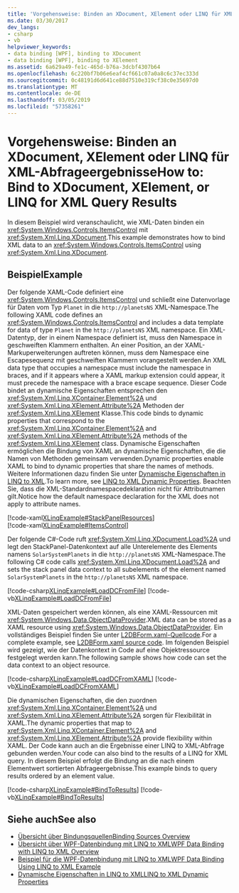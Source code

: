 ```yaml
---
title: 'Vorgehensweise: Binden an XDocument, XElement oder LINQ für XML-Abfrageergebnisse'
ms.date: 03/30/2017
dev_langs:
- csharp
- vb
helpviewer_keywords:
- data binding [WPF], binding to XDocument
- data binding [WPF], binding to XElement
ms.assetid: 6a629a49-fe1c-465d-b76a-3dcbf4307b64
ms.openlocfilehash: 6c220bf7b06e6eaf4cf661c07a0a8c6c37ec333d
ms.sourcegitcommit: 0c48191d6d641ce88d7510e319cf38c0e35697d0
ms.translationtype: MT
ms.contentlocale: de-DE
ms.lasthandoff: 03/05/2019
ms.locfileid: "57358261"
---
```

# <a name="how-to-bind-to-xdocument-xelement-or-linq-for-xml-query-results"></a><span data-ttu-id="ddf74-102">Vorgehensweise: Binden an XDocument, XElement oder LINQ für XML-Abfrageergebnisse</span><span class="sxs-lookup"><span data-stu-id="ddf74-102">How to: Bind to XDocument, XElement, or LINQ for XML Query Results</span></span>
<span data-ttu-id="ddf74-103">In diesem Beispiel wird veranschaulicht, wie XML-Daten binden ein <xref:System.Windows.Controls.ItemsControl> mit <xref:System.Xml.Linq.XDocument>.</span><span class="sxs-lookup"><span data-stu-id="ddf74-103">This example demonstrates how to bind XML data to an <xref:System.Windows.Controls.ItemsControl> using <xref:System.Xml.Linq.XDocument>.</span></span>  
  
## <a name="example"></a><span data-ttu-id="ddf74-104">Beispiel</span><span class="sxs-lookup"><span data-stu-id="ddf74-104">Example</span></span>  
 <span data-ttu-id="ddf74-105">Der folgende XAML-Code definiert eine <xref:System.Windows.Controls.ItemsControl> und schließt eine Datenvorlage für Daten vom Typ `Planet` in die `http://planetsNS` XML-Namespace.</span><span class="sxs-lookup"><span data-stu-id="ddf74-105">The following XAML code defines an <xref:System.Windows.Controls.ItemsControl> and includes a data template for data of type `Planet` in the `http://planetsNS` XML namespace.</span></span> <span data-ttu-id="ddf74-106">Ein XML-Datentyp, der in einem Namespace definiert ist, muss den Namespace in geschweiften Klammern enthalten. An einer Position, an der XAML-Markuperweiterungen auftreten können, muss dem Namespace eine Escapesequenz mit geschweiften Klammern vorangestellt werden.</span><span class="sxs-lookup"><span data-stu-id="ddf74-106">An XML data type that occupies a namespace must include the namespace in braces, and if it appears where a XAML markup extension could appear, it must precede the namespace with a brace escape sequence.</span></span> <span data-ttu-id="ddf74-107">Dieser Code bindet an dynamische Eigenschaften entsprechen den <xref:System.Xml.Linq.XContainer.Element%2A> und <xref:System.Xml.Linq.XElement.Attribute%2A> Methoden der <xref:System.Xml.Linq.XElement> Klasse.</span><span class="sxs-lookup"><span data-stu-id="ddf74-107">This code binds to dynamic properties that correspond to the <xref:System.Xml.Linq.XContainer.Element%2A> and <xref:System.Xml.Linq.XElement.Attribute%2A> methods of the <xref:System.Xml.Linq.XElement> class.</span></span> <span data-ttu-id="ddf74-108">Dynamische Eigenschaften ermöglichen die Bindung von XAML an dynamische Eigenschaften, die die Namen von Methoden gemeinsam verwenden.</span><span class="sxs-lookup"><span data-stu-id="ddf74-108">Dynamic properties enable XAML to bind to dynamic properties that share the names of methods.</span></span> <span data-ttu-id="ddf74-109">Weitere Informationen dazu finden Sie unter [Dynamische Eigenschaften in LINQ to XML](/visualstudio/designers/linq-to-xml-dynamic-properties).</span><span class="sxs-lookup"><span data-stu-id="ddf74-109">To learn more, see [LINQ to XML Dynamic Properties](/visualstudio/designers/linq-to-xml-dynamic-properties).</span></span> <span data-ttu-id="ddf74-110">Beachten Sie, dass die XML-Standardnamespacedeklaration nicht für Attributnamen gilt.</span><span class="sxs-lookup"><span data-stu-id="ddf74-110">Notice how the default namespace declaration for the XML does not apply to attribute names.</span></span>  
  
 [!code-xaml[XLinqExample#StackPanelResources](~/samples/snippets/csharp/VS_Snippets_Wpf/XLinqExample/CSharp/Window1.xaml#stackpanelresources)]  
[!code-xaml[XLinqExample#ItemsControl](~/samples/snippets/csharp/VS_Snippets_Wpf/XLinqExample/CSharp/Window1.xaml#itemscontrol)]  
  
 <span data-ttu-id="ddf74-111">Der folgende C#-Code ruft <xref:System.Xml.Linq.XDocument.Load%2A> und legt den StackPanel-Datenkontext auf alle Unterelemente des Elements namens `SolarSystemPlanets` in die `http://planetsNS` XML-Namespace.</span><span class="sxs-lookup"><span data-stu-id="ddf74-111">The following C# code calls <xref:System.Xml.Linq.XDocument.Load%2A> and sets the stack panel data context to all subelements of the element named `SolarSystemPlanets` in the `http://planetsNS` XML namespace.</span></span>  
  
 [!code-csharp[XLinqExample#LoadDCFromFile](~/samples/snippets/csharp/VS_Snippets_Wpf/XLinqExample/CSharp/Window1.xaml.cs#loaddcfromfile)]
 [!code-vb[XLinqExample#LoadDCFromFile](~/samples/snippets/visualbasic/VS_Snippets_Wpf/XLinqExample/visualbasic/window1.xaml.vb#loaddcfromfile)]  
  
 <span data-ttu-id="ddf74-112">XML-Daten gespeichert werden können, als eine XAML-Ressourcen mit <xref:System.Windows.Data.ObjectDataProvider>.</span><span class="sxs-lookup"><span data-stu-id="ddf74-112">XML data can be stored as a XAML resource using <xref:System.Windows.Data.ObjectDataProvider>.</span></span> <span data-ttu-id="ddf74-113">Ein vollständiges Beispiel finden Sie unter [L2DBForm.xaml-Quellcode](/visualstudio/designers/l2dbform-xaml-source-code).</span><span class="sxs-lookup"><span data-stu-id="ddf74-113">For a complete example, see  [L2DBForm.xaml source code](/visualstudio/designers/l2dbform-xaml-source-code).</span></span> <span data-ttu-id="ddf74-114">Im folgenden Beispiel wird gezeigt, wie der Datenkontext in Code auf eine Objektressource festgelegt werden kann.</span><span class="sxs-lookup"><span data-stu-id="ddf74-114">The following sample shows how code can set the data context to an object resource.</span></span>  
  
 [!code-csharp[XLinqExample#LoadDCFromXAML](~/samples/snippets/csharp/VS_Snippets_Wpf/XLinqExample/CSharp/Window1.xaml.cs#loaddcfromxaml)]
 [!code-vb[XLinqExample#LoadDCFromXAML](~/samples/snippets/visualbasic/VS_Snippets_Wpf/XLinqExample/visualbasic/window1.xaml.vb#loaddcfromxaml)]  
  
 <span data-ttu-id="ddf74-115">Die dynamischen Eigenschaften, die den zuordnen <xref:System.Xml.Linq.XContainer.Element%2A> und <xref:System.Xml.Linq.XElement.Attribute%2A> sorgen für Flexibilität in XAML.</span><span class="sxs-lookup"><span data-stu-id="ddf74-115">The dynamic properties that map to <xref:System.Xml.Linq.XContainer.Element%2A> and <xref:System.Xml.Linq.XElement.Attribute%2A> provide flexibility within XAML.</span></span> <span data-ttu-id="ddf74-116">Der Code kann auch an die Ergebnisse einer LINQ to XML-Abfrage gebunden werden.</span><span class="sxs-lookup"><span data-stu-id="ddf74-116">Your code can also bind to the results of a LINQ for XML query.</span></span> <span data-ttu-id="ddf74-117">In diesem Beispiel erfolgt die Bindung an die nach einem Elementwert sortierten Abfrageergebnisse.</span><span class="sxs-lookup"><span data-stu-id="ddf74-117">This example binds to query results ordered by an element value.</span></span>  
  
 [!code-csharp[XLinqExample#BindToResults](~/samples/snippets/csharp/VS_Snippets_Wpf/XLinqExample/CSharp/Window1.xaml.cs#bindtoresults)]
 [!code-vb[XLinqExample#BindToResults](~/samples/snippets/visualbasic/VS_Snippets_Wpf/XLinqExample/visualbasic/window1.xaml.vb#bindtoresults)]  
  
## <a name="see-also"></a><span data-ttu-id="ddf74-118">Siehe auch</span><span class="sxs-lookup"><span data-stu-id="ddf74-118">See also</span></span>
- [<span data-ttu-id="ddf74-119">Übersicht über Bindungsquellen</span><span class="sxs-lookup"><span data-stu-id="ddf74-119">Binding Sources Overview</span></span>](binding-sources-overview.md)
- [<span data-ttu-id="ddf74-120">Übersicht über WPF-Datenbindung mit LINQ to XML</span><span class="sxs-lookup"><span data-stu-id="ddf74-120">WPF Data Binding with LINQ to XML Overview</span></span>](/visualstudio/designers/wpf-data-binding-with-linq-to-xml-overview)
- [<span data-ttu-id="ddf74-121">Beispiel für die WPF-Datenbindung mit LINQ to XML</span><span class="sxs-lookup"><span data-stu-id="ddf74-121">WPF Data Binding Using LINQ to XML Example</span></span>](/visualstudio/designers/wpf-data-binding-using-linq-to-xml-example)
- [<span data-ttu-id="ddf74-122">Dynamische Eigenschaften in LINQ to XML</span><span class="sxs-lookup"><span data-stu-id="ddf74-122">LINQ to XML Dynamic Properties</span></span>](/visualstudio/designers/linq-to-xml-dynamic-properties)
